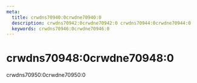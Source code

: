 ```yaml
---
meta:
  title: crwdns70940:0crwdne70940:0
  description: crwdns70942:0crwdne70942:0 crwdns70944:0crwdne70944:0
  keywords: crwdns70946:0crwdne70946:0
---
```


# crwdns70948:0crwdne70948:0
crwdns70950:0crwdne70950:0

<entry-ad />

<doc-footer />
